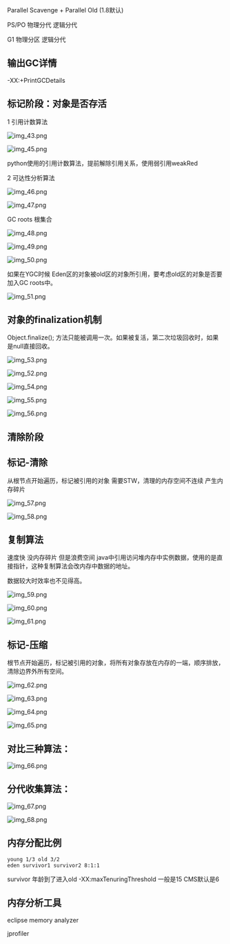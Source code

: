 Parallel Scavenge + Parallel Old (1.8默认)

PS/PO 物理分代 逻辑分代

G1  物理分区 逻辑分代

输出GC详情
---
-XX:+PrintGCDetails

标记阶段：对象是否存活
---
1 引用计数算法


![img_43.png](img3/img_43.png)

![img_45.png](img3/img_45.png)

python使用的引用计数算法，提前解除引用关系，使用弱引用weakRed

2 可达性分析算法

![img_46.png](img3/img_46.png)

![img_47.png](img3/img_47.png)

GC roots 根集合

![img_48.png](img3/img_48.png)

![img_49.png](img3/img_49.png)

![img_50.png](img3/img_50.png)

如果在YGC时候 Eden区的对象被old区的对象所引用，要考虑old区的对象是否要加入GC roots中。

![img_51.png](img3/img_51.png)

对象的finalization机制
---

Object.finalize(); 方法只能被调用一次。如果被复活，第二次垃圾回收时，如果是null直接回收。

![img_53.png](img3/img_53.png)

![img_52.png](img3/img_52.png)

![img_54.png](img3/img_54.png)

![img_55.png](img3/img_55.png)

![img_56.png](img3/img_56.png)

清除阶段
---
标记-清除
---
从根节点开始遍历，标记被引用的对象 需要STW，清理的内存空间不连续 产生内存碎片

![img_57.png](img3/img_57.png)

![img_58.png](img3/img_58.png)

复制算法
---
速度快 没内存碎片 但是浪费空间 java中引用访问堆内存中实例数据，使用的是直接指针，这种复制算法会改内存中数据的地址。

数据较大时效率也不见得高。

![img_59.png](img3/img_59.png)

![img_60.png](img3/img_60.png)

![img_61.png](img3/img_61.png)

标记-压缩
---
根节点开始遍历，标记被引用的对象，将所有对象存放在内存的一端，顺序排放，清除边界外所有空间。


![img_62.png](img3/img_62.png)

![img_63.png](img3/img_63.png)

![img_64.png](img3/img_64.png)

![img_65.png](img3/img_65.png)

对比三种算法：
---

![img_66.png](img3/img_66.png)

分代收集算法：
---
![img_67.png](img3/img_67.png)

![img_68.png](img3/img_68.png)

内存分配比例
---
    young 1/3 old 3/2
    eden survivor1 survivor2 8:1:1

survivor 年龄到了进入old  -XX:maxTenuringThreshold 一般是15 CMS默认是6

内存分析工具
---
eclipse memory analyzer

jprofiler
